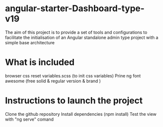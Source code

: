 # angular-starter-Dashboard-type-v19
The aim of this project is to provide a set of tools and configurations to facilitate the initialisation of an Angular standalone admin type project with a simple base architecture 

# What is included
browser css reset
variables.scss (to init css variables)
Prine ng
font awesome (free solid & regular version & brand )

# Instructions to launch the project
Clone the github repository
Install dependencies (npm install)
Test the view with "ng serve" comand
